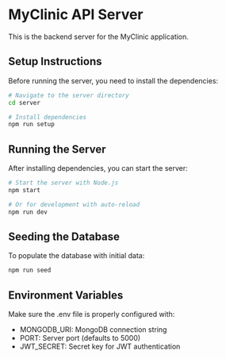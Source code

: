 
# MyClinic API Server

This is the backend server for the MyClinic application.

## Setup Instructions

Before running the server, you need to install the dependencies:

```bash
# Navigate to the server directory
cd server

# Install dependencies
npm run setup
```

## Running the Server

After installing dependencies, you can start the server:

```bash
# Start the server with Node.js
npm start

# Or for development with auto-reload
npm run dev
```

## Seeding the Database

To populate the database with initial data:

```bash
npm run seed
```

## Environment Variables

Make sure the .env file is properly configured with:
- MONGODB_URI: MongoDB connection string
- PORT: Server port (defaults to 5000)
- JWT_SECRET: Secret key for JWT authentication
